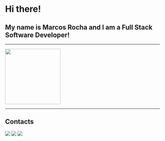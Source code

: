           
# Hi there!
##  My name is Marcos Rocha and I am a Full Stack Software Developer!

<hr>

<div>
          <a href="https://github.com/marcosrocha-br">
          <img height="180em" src="https://github-readme-stats.vercel.app/api/top-langs/?username=marcosrocha-br&layout=compact&langs_count=7&theme=dracula"/>
          </a>
</div>

<hr>
<!--
💬 Feel free to visit my <a href="https://github.com/marcosrocha-br?tab=repositories">repositories</a>!!!

<hr>
-->

## Contacts

<div>
          <a href="https://www.linkedin.com/in/marcosrocha-br/" target="_blank"><img src="https://img.shields.io/badge/-LinkedIn-%230077B5?style=for-the-badge&logo=linkedin&logoColor=white" target="_blank"></a> 
          <a href = "mailto:contato@marcosrocha.br@hotmail.com" target="_blank"><img src="https://img.shields.io/badge/Microsoft_Outlook-0078D4?style=for-the-badge&logo=microsoft-outlook&logoColor=white" target="_blank"></a>
          <a href = "mailto:contato@marcosrocha.xz@gmail.com"><img src="https://img.shields.io/badge/Gmail-D14836?style=for-the-badge&logo=gmail&logoColor=white" target="_blank"></a>
</div>
